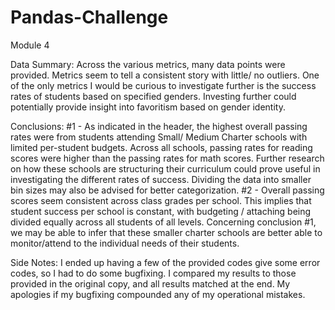 # Pandas-Challenge
Module 4

Data Summary:
Across the various metrics, many data points were provided. Metrics seem to tell a consistent story with little/ no outliers. One of the only metrics I would be curious to investigate further is the success rates of students based on specified genders. Investing further could potentially provide insight into favoritism based on gender identity.

Conclusions:
#1 - As indicated in the header, the highest overall passing rates were from students attending Small/ Medium Charter schools with limited per-student budgets. Across all schools, passing rates for reading scores were higher than the passing rates for math scores. Further research on how these schools are structuring their curriculum could prove useful in investigating the different rates of success. Dividing the data into smaller bin sizes may also be advised for better categorization. 
#2 - Overall passing scores seem consistent across class grades per school. This implies that student success per school is constant, with budgeting / attaching being divided equally across all students of all levels. Concerning conclusion #1, we may be able to infer that these smaller charter schools are better able to monitor/attend to the individual needs of their students. 

Side Notes:
I ended up having a few of the provided codes give some error codes, so I had to do some bugfixing. I compared my results to those provided in the original copy, and all results matched at the end. My apologies if my bugfixing compounded any of my operational mistakes. 

